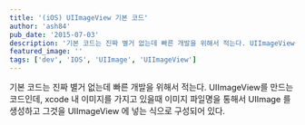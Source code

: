```yaml
---
title: '(iOS) UIImageView 기본 코드'
author: 'ash84'
pub_date: '2015-07-03'
description: '기본 코드는 진짜 별거 없는데 빠른 개발을 위해서 적는다. UIImageView를 만드는 코드인데, xcode 내 이미지를 가지고 있을때 이미지 파일명을 통해서 UIImage 를 생성하고 그것을 UIImageView 에 넣는 식으로 구성되어 있다.'
featured_image: ''
tags: ['dev', 'IOS', 'UIImage', 'UIImageView']
---
```



<span style="font-size: 11pt;">기본 코드는 진짜 별거 없는데 빠른 개발을 위해서 적는다. UIImageView를 만드는 코드인데, xcode 내 이미지를 가지고 있을때 이미지 파일명을 통해서 UIImage 를 생성하고 그것을 UIImageView 에 넣는 식으로 구성되어 있다. </span>

<script src="https://gist.github.com/AhnSeongHyun/5444059.js"></script>



